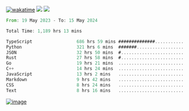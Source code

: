 [![wakatime](https://wakatime.com/badge/user/00eead22-fb14-4dd0-ab8a-3625cafbd50d.svg)](https://wakatime.com/@00eead22-fb14-4dd0-ab8a-3625cafbd50d)
![](https://komarev.com/ghpvc/?username=flatypus)
![](https://pixel.flatypus.me/flatypus?type=tracker)
<!--START_SECTION:waka-->

```rust
From: 19 May 2023 - To: 15 May 2024

Total Time: 1,189 hrs 13 mins

TypeScript                 686 hrs 59 mins ##############...........   57.53 %
Python                     321 hrs 6 mins  #######..................   26.89 %
JSON                       32 hrs 50 mins  #........................   02.75 %
Rust                       27 hrs 58 mins  #........................   02.34 %
Go                         19 hrs 21 mins  .........................   01.62 %
C++                        14 hrs 24 mins  .........................   01.21 %
JavaScript                 13 hrs 2 mins   .........................   01.09 %
Markdown                   9 hrs 42 mins   .........................   00.81 %
CSS                        8 hrs 24 mins   .........................   00.70 %
Text                       8 hrs 16 mins   .........................   00.69 %
```

<!--END_SECTION:waka-->
[<img alt="image" src="https://github.com/flatypus/flatypus/assets/68029599/0a302dc1-501c-43a0-ae8d-37ec4817f3bd">](https://flatypus.me)

